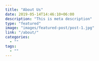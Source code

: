 ```yaml
---
title: "About Us"
date: 2019-05-14T14:46:10+06:00
description: "This is meta description"
type: "featured"
image: "images/featured-post/post-1.jpg"
link: "/about/"
categories:
  - ""
tags:
  - ""
---
```

